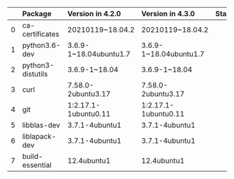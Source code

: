 <!-- markdown-link-check-disable -->

|    | Package           | Version in 4.2.0       | Version in 4.3.0       | Status   |
|---:|:------------------|:-----------------------|:-----------------------|:---------|
|  0 | ca-certificates   | 20210119~18.04.2       | 20210119~18.04.2       |          |
|  1 | python3.6-dev     | 3.6.9-1~18.04ubuntu1.7 | 3.6.9-1~18.04ubuntu1.7 |          |
|  2 | python3-distutils | 3.6.9-1~18.04          | 3.6.9-1~18.04          |          |
|  3 | curl              | 7.58.0-2ubuntu3.17     | 7.58.0-2ubuntu3.17     |          |
|  4 | git               | 1:2.17.1-1ubuntu0.11   | 1:2.17.1-1ubuntu0.11   |          |
|  5 | libblas-dev       | 3.7.1-4ubuntu1         | 3.7.1-4ubuntu1         |          |
|  6 | liblapack-dev     | 3.7.1-4ubuntu1         | 3.7.1-4ubuntu1         |          |
|  7 | build-essential   | 12.4ubuntu1            | 12.4ubuntu1            |          |